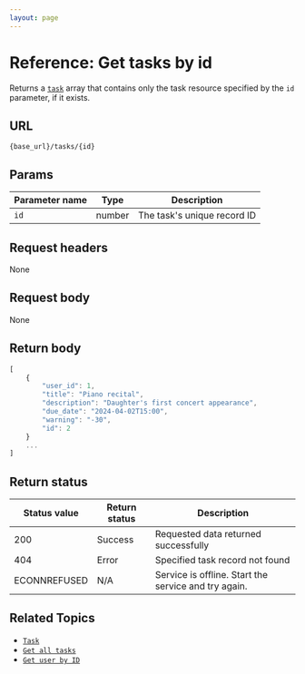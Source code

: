 ```yaml
---
layout: page
---
```


# Reference: Get tasks by id

Returns a [`task`](task.md) array that contains only the task resource specified by the `id` parameter, if it exists.

## URL

```shell
{base_url}/tasks/{id}
```

## Params

| Parameter name | Type | Description |
| ------------- | ----------- | ----------- |
| `id` | number | The task's unique record ID |

## Request headers

None

## Request body

None

## Return body

```js
[
    {
        "user_id": 1,
        "title": "Piano recital",
        "description": "Daughter's first concert appearance",
        "due_date": "2024-04-02T15:00",
        "warning": "-30",
        "id": 2
    }
    ...
]
```

## Return status

| Status value | Return status | Description |
| ------------- | ----------- | ----------- |
| 200 | Success | Requested data returned successfully |
| 404 | Error | Specified task record not found |
|  ECONNREFUSED | N/A | Service is offline. Start the service and try again. |

## Related Topics

* [`Task`](task.md)
* [`Get all tasks`](tasks-get-all-tasks-nikki-everett.md)
* [`Get user by ID`](users-get-user-by-id.md)
